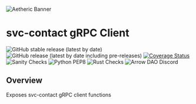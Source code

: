 ![Aetheric Banner](https://github.com/aetheric-oss/.github/blob/main/assets/readme-banner.png)

# svc-contact gRPC Client

![GitHub stable release (latest by date)](https://img.shields.io/github/v/release/aetheric-oss/svc-contact?sort=semver&color=green) ![GitHub release (latest by date including pre-releases)](https://img.shields.io/github/v/release/aetheric-oss/svc-contact?include_prereleases) [![Coverage Status](https://coveralls.io/repos/github/aetheric-oss/svc-contact/badge.svg?branch=develop)](https://coveralls.io/github/aetheric-oss/svc-contact)
![Sanity Checks](https://github.com/aetheric-oss/svc-contact/actions/workflows/sanity_checks.yml/badge.svg?branch=develop) ![Python PEP8](https://github.com/aetheric-oss/svc-contact/actions/workflows/python_ci.yml/badge.svg?branch=develop) ![Rust Checks](https://github.com/aetheric-oss/svc-contact/actions/workflows/rust_ci.yml/badge.svg?branch=develop) 
![Arrow DAO Discord](https://img.shields.io/discord/853833144037277726?style=plastic)

## Overview

Exposes svc-contact gRPC client functions

